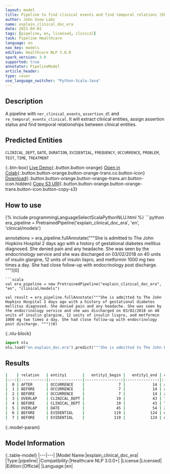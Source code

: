 ```yaml
---
layout: model
title: Pipeline to find clinical events and find temporal relations (ERA)
author: John Snow Labs
name: explain_clinical_doc_era
date: 2021-04-01
tags: [pipeline, en, licensed, clinical]
task: Pipeline Healthcare
language: en
nav_key: models
edition: Healthcare NLP 3.0.0
spark_version: 3.0
supported: true
annotator: PipelineModel
article_header:
type: cover
use_language_switcher: "Python-Scala-Java"
---
```


## Description

A pipeline with `ner_clinical_events`, `assertion_dl` and `re_temporal_events_clinical`. It will extract clinical entities, assign assertion status and find temporal relationships between clinical entities.

## Predicted Entities

`CLINICAL_DEPT`, `DATE`, `DURATION`, `EVIDENTIAL`, `FREQUENCY`, `OCCURRENCE`, `PROBLEM`, `TEST`, `TIME`, `TREATMENT`


{:.btn-box}
[Live Demo](https://demo.johnsnowlabs.com/healthcare/NER_CLINICAL/){:.button.button-orange}
[Open in Colab](https://colab.research.google.com/github/JohnSnowLabs/spark-nlp-workshop/blob/master/tutorials/Certification_Trainings/Healthcare/11.Pretrained_Clinical_Pipelines.ipynb){:.button.button-orange.button-orange-trans.co.button-icon}
[Download](https://s3.amazonaws.com/auxdata.johnsnowlabs.com/clinical/models/explain_clinical_doc_era_en_3.0.0_3.0_1617297404938.zip){:.button.button-orange.button-orange-trans.arr.button-icon.hidden}
[Copy S3 URI](s3://auxdata.johnsnowlabs.com/clinical/models/explain_clinical_doc_era_en_3.0.0_3.0_1617297404938.zip){:.button.button-orange.button-orange-trans.button-icon.button-copy-s3}

## How to use



<div class="tabs-box" markdown="1">
{% include programmingLanguageSelectScalaPythonNLU.html %}
```python
era_pipeline = PretrainedPipeline('explain_clinical_doc_era', 'en', 'clinical/models')

annotations =  era_pipeline.fullAnnotate("""She is admitted to The John Hopkins Hospital 2 days ago with a history of gestational diabetes mellitus diagnosed. She denied pain and any headache. She was seen by the endocrinology service and she was discharged on 03/02/2018 on 40 units of insulin glargine, 12 units of insulin lispro, and metformin 1000 mg two times a day. She had close follow-up with endocrinology post discharge. """)[0]

```
```scala
val era_pipeline = new PretrainedPipeline("explain_clinical_doc_era", "en", "clinical/models")

val result = era_pipeline.fullAnnotate("""She is admitted to The John Hopkins Hospital 2 days ago with a history of gestational diabetes mellitus diagnosed. She denied pain and any headache. She was seen by the endocrinology service and she was discharged on 03/02/2018 on 40 units of insulin glargine, 12 units of insulin lispro, and metformin 1000 mg two times a day. She had close follow-up with endocrinology post discharge. """)(0)
```


{:.nlu-block}
```python
import nlu
nlu.load("en.explain_doc.era").predict("""She is admitted to The John Hopkins Hospital 2 days ago with a history of gestational diabetes mellitus diagnosed. She denied pain and any headache. She was seen by the endocrinology service and she was discharged on 03/02/2018 on 40 units of insulin glargine, 12 units of insulin lispro, and metformin 1000 mg two times a day. She had close follow-up with endocrinology post discharge. """)
```

</div>

## Results

```bash
|    | relation   | entity1       |   entity1_begin |   entity1_end | chunk1                    | entity2       |   entity2_begin |   entity2_end | chunk2                        |   confidence |
|---:|:-----------|:--------------|----------------:|--------------:|:--------------------------|:--------------|----------------:|--------------:|:------------------------------|-------------:|
|  0 | AFTER      | OCCURRENCE    |               7 |            14 | admitted                  | CLINICAL_DEPT |              19 |            43 | The John Hopkins Hospital     |     0.963836 |
|  1 | BEFORE     | OCCURRENCE    |               7 |            14 | admitted                  | DATE          |              45 |            54 | 2 days ago                    |     0.587098 |
|  2 | BEFORE     | OCCURRENCE    |               7 |            14 | admitted                  | PROBLEM       |              74 |           102 | gestational diabetes mellitus |     0.999991 |
|  3 | OVERLAP    | CLINICAL_DEPT |              19 |            43 | The John Hopkins Hospital | DATE          |              45 |            54 | 2 days ago                    |     0.996056 |
|  4 | BEFORE     | CLINICAL_DEPT |              19 |            43 | The John Hopkins Hospital | PROBLEM       |              74 |           102 | gestational diabetes mellitus |     0.995216 |
|  5 | OVERLAP    | DATE          |              45 |            54 | 2 days ago                | PROBLEM       |              74 |           102 | gestational diabetes mellitus |     0.996954 |
|  6 | BEFORE     | EVIDENTIAL    |             119 |           124 | denied                    | PROBLEM       |             126 |           129 | pain                          |     1        |
|  7 | BEFORE     | EVIDENTIAL    |             119 |           124 | denied                    | PROBLEM       |             135 |           146 | any headache                  |     1        |

```

{:.model-param}
## Model Information

{:.table-model}
|---|---|
|Model Name:|explain_clinical_doc_era|
|Type:|pipeline|
|Compatibility:|Healthcare NLP 3.0.0+|
|License:|Licensed|
|Edition:|Official|
|Language:|en|